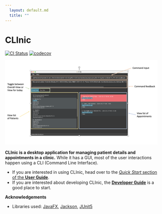 ```yaml
---
  layout: default.md
  title: ""
---
```


# CLInic

[![CI Status](https://github.com/se-edu/addressbook-level3/workflows/Java%20CI/badge.svg)](https://github.com/se-edu/addressbook-level3/actions)
[![codecov](https://codecov.io/gh/se-edu/addressbook-level3/branch/master/graph/badge.svg)](https://codecov.io/gh/se-edu/addressbook-level3)

![Ui](images/Ui.png)

**CLInic is a desktop application for managing patient details and appointments in a clinic.** While it has a GUI, most of the user interactions happen using a CLI (Command Line Interface).

* If you are interested in using CLInic, head over to the [_Quick Start_ section of the **User Guide**](UserGuide.html#quick-start).
* If you are interested about developing CLInic, the [**Developer Guide**](DeveloperGuide.html) is a good place to start.


**Acknowledgements**

* Libraries used: [JavaFX](https://openjfx.io/), [Jackson](https://github.com/FasterXML/jackson), [JUnit5](https://github.com/junit-team/junit5)
